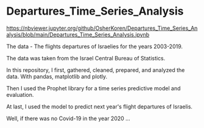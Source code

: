 # Departures_Time_Series_Analysis
https://nbviewer.jupyter.org/github/OsherKoren/Departures_Time_Series_Analysis/blob/main/Departures_Time_Series_Analysis.ipynb 

The data - The flights departures of Israelies for the years 2003-2019. 

The data was taken from the Israel Central Bureau of Statistics.

In this repository, I first, gathered, cleaned, prepared, and analyzed the data. With pandas, matplotlib and plotly.

Then I used the Prophet library for a time series predictive model and evaluation. 

At last, I used the model to predict next year's flight departures of Israelis.

Well, if there was no Covid-19 in the year 2020 ...
